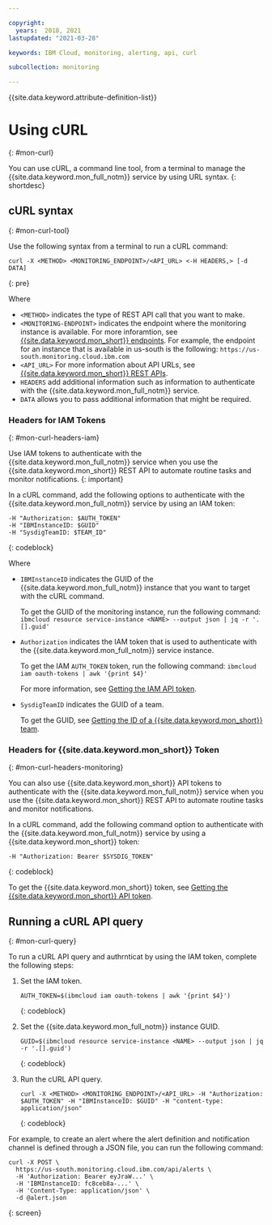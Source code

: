 ```yaml
---

copyright:
  years:  2018, 2021
lastupdated: "2021-03-28"

keywords: IBM Cloud, monitoring, alerting, api, curl

subcollection: monitoring

---
```


{{site.data.keyword.attribute-definition-list}}


# Using cURL
{: #mon-curl}

You can use cURL, a command line tool, from a terminal to manage the {{site.data.keyword.mon_full_notm}} service by using URL syntax.
{: shortdesc}


## cURL syntax
{: #mon-curl-tool}

Use the following syntax from a terminal to run a cURL command:

```text
curl -X <METHOD> <MONITORING_ENDPOINT>/<API_URL> <-H HEADERS,> [-d DATA]
```
{: pre}

Where

* `<METHOD>` indicates the type of REST API call that you want to make.
* `<MONITORING-ENDPOINT>` indicates the endpoint where the monitoring instance is available. For more inforamtion, see [{{site.data.keyword.mon_short}} endpoints](/docs/monitoring?topic=monitoring-endpoints#endpoints_sysdig). For example, the endpoint for an instance that is available in us-south is the following: `https://us-south.monitoring.cloud.ibm.com`
* `<API_URL>` For more information about API URLs, see [{{site.data.keyword.mon_short}} REST APIs](/docs/monitoring?topic=monitoring-rest_apis).
* `HEADERS` add additional information such as information to authenticate with the {{site.data.keyword.mon_full_notm}} service.
* `DATA` allows you to pass additional information that might be required.



### Headers for IAM Tokens 
{: #mon-curl-headers-iam}

Use IAM tokens to authenticate with the {{site.data.keyword.mon_full_notm}} service when you use the {{site.data.keyword.mon_short}} REST API to automate routine tasks and monitor notifications.
{: important}

In a cURL command, add the following options to authenticate with the {{site.data.keyword.mon_full_notm}} service by using an IAM token:

```text
-H "Authorization: $AUTH_TOKEN"
-H "IBMInstanceID: $GUID"
-H "SysdigTeamID: $TEAM_ID"
```
{: codeblock}

Where

* `IBMInstanceID` indicates the GUID of the {{site.data.keyword.mon_full_notm}} instance that you want to target with the cURL command. 

    To get the GUID of the monitoring instance, run the following command: `ibmcloud resource service-instance <NAME> --output json | jq -r '.[].guid'`

* `Authorization` indicates the IAM token that is used to authenticate with the {{site.data.keyword.mon_full_notm}} service instance.

    To get the IAM `AUTH_TOKEN` token, run the following command: `ibmcloud iam oauth-tokens | awk '{print $4}'`
    
    For more information, see [Getting the IAM API token](/docs/monitoring?topic=monitoring-api_token#api_iam_token_get). 

* `SysdigTeamID` indicates the GUID of a team.

    To get the GUID, see [Getting the ID of a {{site.data.keyword.mon_short}} team](/docs/monitoring?topic=monitoring-team_id).


### Headers for {{site.data.keyword.mon_short}} Token
{: #mon-curl-headers-monitoring}

You can also use {{site.data.keyword.mon_short}} API tokens to authenticate with the {{site.data.keyword.mon_full_notm}} service when you use the {{site.data.keyword.mon_short}} REST API to automate routine tasks and monitor notifications.

In a cURL command, add the following command option to authenticate with the {{site.data.keyword.mon_full_notm}} service by using a {{site.data.keyword.mon_short}} token:

```text
-H "Authorization: Bearer $SYSDIG_TOKEN"
```
{: codeblock}

To get the {{site.data.keyword.mon_short}} token, see [Getting the {{site.data.keyword.mon_short}} API token](/docs/monitoring?topic=monitoring-api_token#api_token_get).



## Running a cURL API query
{: #mon-curl-query}

To run a cURL API query and authrnticat by using the IAM token, complete the following steps:

1. Set the IAM token.

    ```text
    AUTH_TOKEN=$(ibmcloud iam oauth-tokens | awk '{print $4}')
    ```
    {: codeblock}

2. Set the {{site.data.keyword.mon_full_notm}} instance GUID.

    ```text
    GUID=$(ibmcloud resource service-instance <NAME> --output json | jq -r '.[].guid')
    ```
    {: codeblock}

3. Run the cURL API query.

    ```text
    curl -X <METHOD> <MONITORING_ENDPOINT>/<API_URL> -H "Authorization: $AUTH_TOKEN" -H "IBMInstanceID: $GUID" -H "content-type: application/json"
    ```
    {: codeblock}


For example, to create an alert where the alert definition and notification channel is defined through a JSON file, you can run the following command:

```text
curl -X POST \
  https://us-south.monitoring.cloud.ibm.com/api/alerts \
  -H 'Authorization: Bearer eyJraW...' \
  -H 'IBMInstanceID: fc8ceb8a-...' \
  -H 'Content-Type: application/json' \
  -d @alert.json
```
{: screen}

